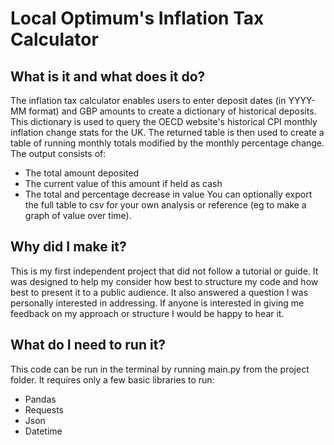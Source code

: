 # Local Optimum's Inflation Tax Calculator

## What is it and what does it do?
The inflation tax calculator enables users to enter deposit dates (in YYYY-MM format) and GBP amounts to create a dictionary of historical deposits.
This dictionary is used to query the OECD website's historical CPI monthly inflation change stats for the UK.
The returned table is then used to create a table of running monthly totals modified by the monthly percentage change.
The output consists of:
* The total amount deposited
* The current value of this amount if held as cash
* The total and percentage decrease in value
You can optionally export the full table to csv for your own analysis or reference (eg to make a graph of value over time).

## Why did I make it?
This is my first independent project that did not follow a tutorial or guide. 
It was designed to help my consider how best to structure my code and how best to present it to a public audience.
It also answered a question I was personally interested in addressing.
If anyone is interested in giving me feedback on my approach or structure I would be happy to hear it.


## What do I need to run it?
This code can be run in the terminal by running main.py from the project folder.
It requires only a few basic libraries to run:
* Pandas
* Requests
* Json
* Datetime